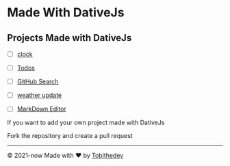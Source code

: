 # Made With DativeJs

<h2> Projects Made with DativeJs</h2>

- [ ] [clock](/clock)
- [ ] [Todos](/todos)
- [ ] [GitHub Search](/github-search)
- [ ] [weather update](/weather-update)
- [ ] [MarkDown Editor](/markdown)
 


<p>If you want to add your own project made with DativeJs<br />  

Fork the repository and create a pull request</p>


-----------

© 2021-now Made with ❤️ by [Tobithedev](https://github.com/Tobithedev)